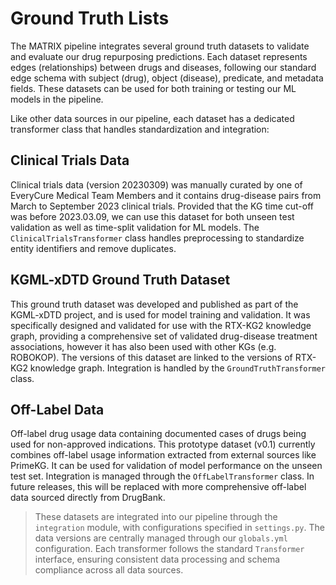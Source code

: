 # Ground Truth Lists

The MATRIX pipeline integrates several ground truth datasets to validate and evaluate our drug repurposing predictions. Each dataset represents edges (relationships) between drugs and diseases, following our standard edge schema with subject (drug), object (disease), predicate, and metadata fields. These datasets can be used for both training or testing our ML models in the pipeline.

Like other data sources in our pipeline, each dataset has a dedicated transformer class that handles standardization and integration:

## Clinical Trials Data
Clinical trials data (version 20230309) was manually curated by one of EveryCure Medical Team Members and it contains drug-disease pairs from March to September 2023 clinical trials. Provided that the KG time cut-off was before 2023.03.09, we can use this dataset for both unseen test validation as well as time-split validation for ML models. The `ClinicalTrialsTransformer` class handles preprocessing to standardize entity identifiers and remove duplicates.

## KGML-xDTD Ground Truth Dataset 
This ground truth dataset was developed and published as part of the KGML-xDTD project, and is used for model training and validation. It was specifically designed and validated for use with the RTX-KG2 knowledge graph, providing a comprehensive set of validated drug-disease treatment associations, however it has also been used with other KGs (e.g. ROBOKOP). The versions of this dataset are linked to the versions of RTX-KG2 knowledge graph. Integration is handled by the `GroundTruthTransformer` class.

## Off-Label Data
Off-label drug usage data containing documented cases of drugs being used for non-approved indications. This prototype dataset (v0.1) currently combines off-label usage information extracted from external sources like PrimeKG. It can be used for validation of model performance on the unseen test set. Integration is managed through the `OffLabelTransformer` class. In future releases, this will be replaced with more comprehensive off-label data sourced directly from DrugBank.

> These datasets are integrated into our pipeline through the `integration` module, with configurations specified in `settings.py`. The data versions are centrally managed through our `globals.yml` configuration. Each transformer follows the standard `Transformer` interface, ensuring consistent data processing and schema compliance across all data sources.
